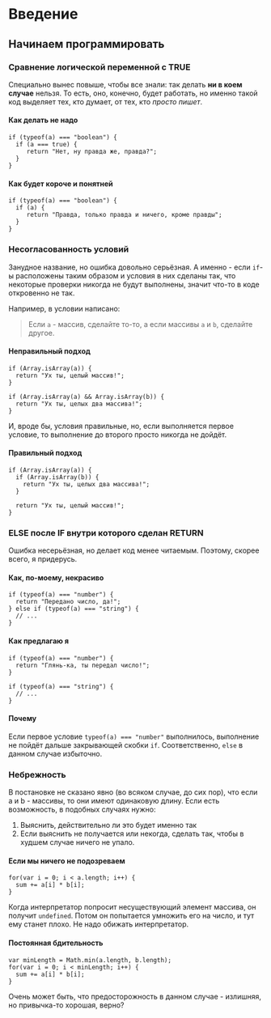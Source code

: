 # Введение

## Начинаем программировать

### Сравнение логической переменной с TRUE

Специально вынес повыше, чтобы все знали: так делать **ни в коем случае** нельзя. То есть, оно, конечно, будет работать, но именно такой код выделяет тех, кто думает, от тех, кто *просто пишет*.

#### Как делать не надо

```.javascript
if (typeof(a) === "boolean") {
  if (a === true) {
     return "Нет, ну правда же, правда?";
  }
}
```

#### Как будет короче и понятней

```.javascript
if (typeof(a) === "boolean") {
  if (a) {
     return "Правда, только правда и ничего, кроме правды";
  }
}
```

### Несогласованность условий

Занудное название, но ошибка довольно серьёзная. А именно - если `if`-ы расположены
таким образом и условия в них сделаны так, что некоторые проверки никогда не будут
выполнены, значит что-то в коде откровенно не так.

Например, в условии написано:

> Если `a` - массив, сделайте то-то, а если массивы `a` и `b`, сделайте другое.

#### Неправильный подход

```.javascript
if (Array.isArray(a)) {
  return "Ух ты, целый массив!";
}

if (Array.isArray(a) && Array.isArray(b)) {
  return "Ух ты, целых два массива!";
}
```

И, вроде бы, условия правильные, но, если выполняется первое условие, то выполнение до второго просто никогда не дойдёт.

#### Правильный подход

```.javascript
if (Array.isArray(a)) {
  if (Array.isArray(b)) {
    return "Ух ты, целых два массива!";
  }
  
  return "Ух ты, целый массив!";
}
```

### ELSE после IF внутри которого сделан RETURN

Ошибка несерьёзная, но делает код менее читаемым. Поэтому, скорее всего, я придерусь.

#### Как, по-моему, некрасиво

```.javascript
if (typeof(a) === "number") {
  return "Передано число, да!";
} else if (typeof(a) === "string") {
  // ...
}
```

#### Как предлагаю я

```.javascript
if (typeof(a) === "number") {
  return "Глянь-ка, ты передал число!";
}

if (typeof(a) === "string") {
  // ...
}
```

#### Почему

Если первое условие `typeof(a) === "number"` выполнилось, выполнение не пойдёт дальше закрывающей скобки `if`. Соответственно, `else` в данном случае избыточно.

### Небрежность

В постановке не сказано явно (во всяком случае, до сих пор), что если a и b - массивы, то они имеют одинаковую длину. Если есть возможность, в подобных случаях нужно:

1. Выяснить, действительно ли это будет именно так
2. Если выяснить не получается или некогда, сделать так, чтобы в худшем случае ничего не упало.

#### Если мы ничего не подозреваем

```.javascript
for(var i = 0; i < a.length; i++) {
  sum += a[i] * b[i];
}
```

Когда интерпретатор попросит несуществующий элемент массива, он получит `undefined`. Потом он попытается умножить его на число, и тут ему станет плохо. Не надо обижать интерпретатор.

#### Постоянная бдительность

```.javascript
var minLength = Math.min(a.length, b.length);
for(var i = 0; i < minLength; i++) {
  sum += a[i] * b[i];
}
```

Очень может быть, что предосторожность в данном случае - излишняя, но привычка-то хорошая, верно?